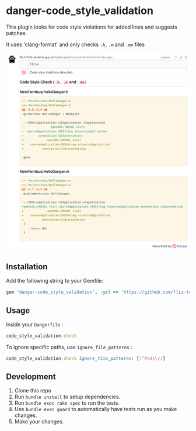 # danger-code_style_validation

This plugin looks for code style violations for added lines and suggests patches.

It uses 'clang-format' and only checks `.h`, `.m` and `.mm` files

![Example](/doc/images/example.png)

## Installation

Add the following string to your Gemfile:

```ruby
gem 'danger-code_style_validation', :git => 'https://github.com/flix-tech/danger-code_style_validation.git'
```

## Usage

Inside your `Dangerfile` :

```ruby
code_style_validation.check
```

To ignore specific paths, use `ignore_file_patterns` :

```ruby
code_style_validation.check ignore_file_patterns: [/^Pods\//]
```

## Development

1. Clone this repo
2. Run `bundle install` to setup dependencies.
3. Run `bundle exec rake spec` to run the tests.
4. Use `bundle exec guard` to automatically have tests run as you make changes.
5. Make your changes.
